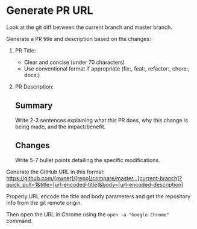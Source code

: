 # Generate PR URL

Look at the git diff between the current branch and master branch.

Generate a PR title and description based on the changes:

1. PR Title:
   - Clear and concise (under 70 characters)
   - Use conventional format if appropriate (fix:, feat:, refactor:, chore:, docs:)

2. PR Description:
   
   ## Summary
   Write 2-3 sentences explaining what this PR does, why this change is being made, and the impact/benefit.
   
   ## Changes
   Write 5-7 bullet points detailing the specific modifications.

Generate the GitHub URL in this format:
https://github.com/[owner]/[repo]/compare/master...[current-branch]?quick_pull=1&title=[url-encoded-title]&body=[url-encoded-description]

Properly URL encode the title and body parameters and get the repository info from the git remote origin.

Then open the URL in Chrome using the `open -a "Google Chrome"` command.